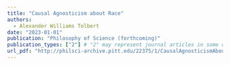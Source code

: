 ```yaml
---
title: "Causal Agnosticism about Race"
authors:
  - Alexander Williams Tolbert
date: "2023-01-01"
publication: "Philosophy of Science (forthcoming)"
publication_types: ["2"] # "2" may represent journal articles in some configurations
url_pdf: "http://philsci-archive.pitt.edu/22375/1/CausalAgnosticismAboutRace.pdf" # Preprint PDF URL
---
```



